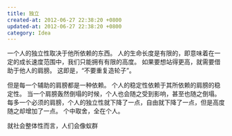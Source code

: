 ```yaml
---
title: 独立
created-at: 2012-06-27 22:38:20 +0800
updated-at: 2012-06-27 22:38:20 +0800
category: Idea
---
```


一个人的独立性取决于他所依赖的东西。
人的生命长度是有限的，即意味着在一定的成长速度范围中，我们只能拥有有限的高度。
如果要想站得更高，就需要借助于他人的肩膀。
这即是，“不要重复造轮子”。

但是每一个辅助的肩膀都是一种依赖。
个人的稳定性依赖于其所依赖的肩膀的稳定性。
当一个肩膀轰然倒塌的时候，个人也会随之受到影响，甚至也随之倒塌。
每多一个必须的肩膀，个人的独立性就下降了一点，自由就下降了一点，但是高度随之却增加了一点。
个中取舍，全在个人。

就社会整体性而言，人们会像蚁群
